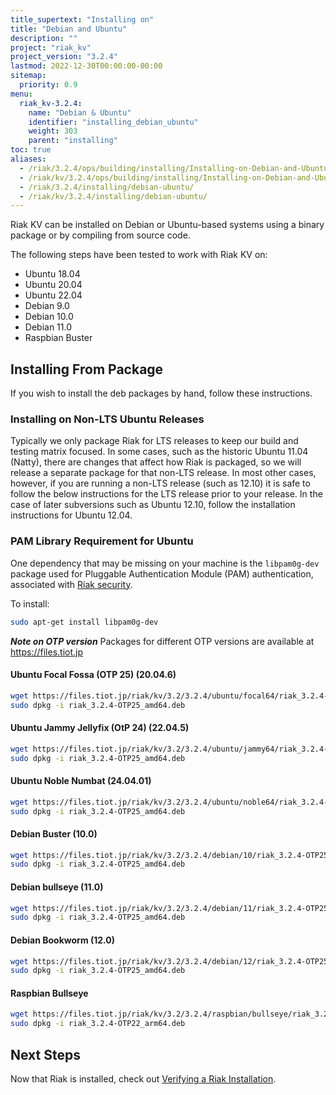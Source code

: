 ```yaml
---
title_supertext: "Installing on"
title: "Debian and Ubuntu"
description: ""
project: "riak_kv"
project_version: "3.2.4"
lastmod: 2022-12-30T00:00:00-00:00
sitemap:
  priority: 0.9
menu:
  riak_kv-3.2.4:
    name: "Debian & Ubuntu"
    identifier: "installing_debian_ubuntu"
    weight: 303
    parent: "installing"
toc: true
aliases:
  - /riak/3.2.4/ops/building/installing/Installing-on-Debian-and-Ubuntu
  - /riak/kv/3.2.4/ops/building/installing/Installing-on-Debian-and-Ubuntu
  - /riak/3.2.4/installing/debian-ubuntu/
  - /riak/kv/3.2.4/installing/debian-ubuntu/
---
```


[install source index]: {{<baseurl>}}riak/kv/3.2.4/setup/installing/source/
[security index]: {{<baseurl>}}riak/kv/3.2.4/using/security/
[install source erlang]: {{<baseurl>}}riak/kv/3.2.4/setup/installing/source/erlang
[install verify]: {{<baseurl>}}riak/kv/3.2.4/setup/installing/verify

Riak KV can be installed on Debian or Ubuntu-based systems using a binary
package or by compiling from source code.

The following steps have been tested to work with Riak KV on:

- Ubuntu 18.04
- Ubuntu 20.04
- Ubuntu 22.04
- Debian 9.0
- Debian 10.0
- Debian 11.0
- Raspbian Buster

## Installing From Package

If you wish to install the deb packages by hand, follow these
instructions.

### Installing on Non-LTS Ubuntu Releases

Typically we only package Riak for LTS releases to keep our build and
testing matrix focused.  In some cases, such as the historic Ubuntu 11.04 (Natty),
there are changes that affect how Riak is packaged, so we will release a
separate package for that non-LTS release. In most other cases, however,
if you are running a non-LTS release (such as 12.10) it is safe to
follow the below instructions for the LTS release prior to your release.
In the case of later subversions such as Ubuntu 12.10, follow the installation instructions for
Ubuntu 12.04.

### PAM Library Requirement for Ubuntu

One dependency that may be missing on your machine is the `libpam0g-dev`
package used for Pluggable Authentication Module (PAM) authentication,
associated with [Riak security][security index].

To install:

```bash
sudo apt-get install libpam0g-dev
```
***Note on OTP version***
Packages for different OTP versions are available at https://files.tiot.jp

#### Ubuntu Focal Fossa (OTP 25) (20.04.6)

```bash
wget https://files.tiot.jp/riak/kv/3.2/3.2.4/ubuntu/focal64/riak_3.2.4-OTP25_amd64.deb
sudo dpkg -i riak_3.2.4-OTP25_amd64.deb
```

#### Ubuntu Jammy Jellyfix (OtP 24) (22.04.5)

```bash
wget https://files.tiot.jp/riak/kv/3.2/3.2.4/ubuntu/jammy64/riak_3.2.4-OTP25_amd64.deb
sudo dpkg -i riak_3.2.4-OTP25_amd64.deb
```

#### Ubuntu Noble Numbat (24.04.01)

```bash
wget https://files.tiot.jp/riak/kv/3.2/3.2.4/ubuntu/noble64/riak_3.2.4-OTP25_amd64.deb
sudo dpkg -i riak_3.2.4-OTP25_amd64.deb
```

#### Debian Buster (10.0)

```bash
wget https://files.tiot.jp/riak/kv/3.2/3.2.4/debian/10/riak_3.2.4-OTP25_amd64.deb
sudo dpkg -i riak_3.2.4-OTP25_amd64.deb
```

#### Debian bullseye (11.0)

```bash
wget https://files.tiot.jp/riak/kv/3.2/3.2.4/debian/11/riak_3.2.4-OTP25_amd64.deb
sudo dpkg -i riak_3.2.4-OTP25_amd64.deb
```

#### Debian Bookworm (12.0)

```bash
wget https://files.tiot.jp/riak/kv/3.2/3.2.4/debian/12/riak_3.2.4-OTP25_amd64.deb
sudo dpkg -i riak_3.2.4-OTP25_amd64.deb
```

#### Raspbian Bullseye

```bash
wget https://files.tiot.jp/riak/kv/3.2/3.2.4/raspbian/bullseye/riak_3.2.4-OTP22_arm64.deb
sudo dpkg -i riak_3.2.4-OTP22_arm64.deb
```

## Next Steps

Now that Riak is installed, check out [Verifying a Riak Installation][install verify].


